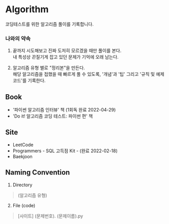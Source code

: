 # Algorithm
코딩테스트를 위한 알고리즘 풀이를 기록합니다. 


### 나와의 약속
1. 끝까지 시도해보고 진짜 도저히 모르겠을 때만 풀이를 본다.<br>내 특성상 끈질기게 잡고 있던 문제가 기억에 오래 남는다.

2. 알고리즘 유형 별로 "정리본"을 만든다.
<br>해당 알고리즘을 접했을 때 빠르게 풀 수 있도록, '개념'과 '팁' 그리고 '규칙 및 예제 코드'를 기록한다. 

## Book
- '파이썬 알고리즘 인터뷰' 책 (1회독 완료 2022-04-29)
- 'Do it! 알고리즘 코딩 테스트: 파이썬 편' 책 

## Site 
- LeetCode 
- Programmers - SQL 고득점 Kit - (완료 2022-02-18)
- Baekjoon

## Naming Convention
1. Directory
> (알고리즘 유형) 

2. File (code)
> [사이트] (문제번호). (문제이름).py

<br>

